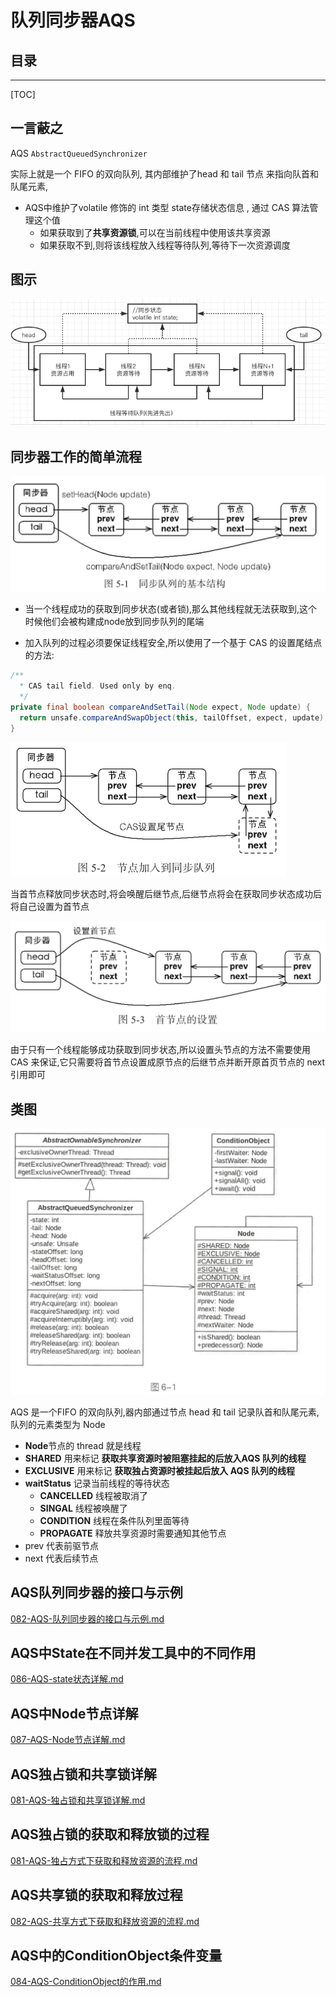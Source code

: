 # 队列同步器AQS

## 目录

------

[TOC]

## 一言蔽之

AQS `AbstractQueuedSynchronizer` 

实际上就是一个 FIFO 的双向队列, 其内部维护了head 和 tail 节点 来指向队首和队尾元素, 

- AQS中维护了volatile 修饰的 int 类型 state存储状态信息 , 通过 CAS 算法管理这个值
  - 如果获取到了**共享资源锁**,可以在当前线程中使用该共享资源
  - 如果获取不到,则将该线程放入线程等待队列,等待下一次资源调度

## 图示

![image-20201204135831719](../../../assets/image-20201204135831719.png)

## 同步器工作的简单流程



<img src="../../../assets/image-20200308221643509.png" alt="image-20200308221643509" style="zoom: 50%;" />

- 当一个线程成功的获取到同步状态(或者锁),那么其他线程就无法获取到,这个时候他们会被构建成node放到同步队列的尾端

- 加入队列的过程必须要保证线程安全,所以使用了一个基于 CAS 的设置尾结点的方法:	

```java
/**
  * CAS tail field. Used only by enq.
  */
private final boolean compareAndSetTail(Node expect, Node update) {
  return unsafe.compareAndSwapObject(this, tailOffset, expect, update);
}
```

<img src="../../../assets/image-20200308222242429.png" alt="image-20200308222242429" style="zoom: 50%;" />

当首节点释放同步状态时,将会唤醒后继节点,后继节点将会在获取同步状态成功后将自己设置为首节点

<img src="../../../assets/image-20200308222416572.png" alt="image-20200308222416572" style="zoom: 50%;" />

由于只有一个线程能够成功获取到同步状态,所以设置头节点的方法不需要使用 CAS 来保证,它只需要将首节点设置成原节点的后继节点并断开原首页节点的 next 引用即可

## 类图

<img src="../../../assets/image-20200711171752693.png" alt="image-20200711171752693" style="zoom: 50%;" />

AQS 是一个FIFO 的双向队列,器内部通过节点 head 和 tail 记录队首和队尾元素, 队列的元素类型为 Node 

- **Node**节点的 thread 就是线程
- **SHARED** 用来标记 **获取共享资源时被阻塞挂起的后放入AQS 队列的线程**
- **EXCLUSIVE** 用来标记 **获取独占资源时被挂起后放入 AQS 队列的线程**
- **waitStatus** 记录当前线程的等待状态
  - **CANCELLED** 线程被取消了
  - **SINGAL** 线程被唤醒了
  - **CONDITION** 线程在条件队列里面等待
  - **PROPAGATE** 释放共享资源时需要通知其他节点
- prev 代表前驱节点
- next 代表后续节点

## AQS队列同步器的接口与示例

 [082-AQS-队列同步器的接口与示例.md](082-AQS-队列同步器的接口与示例.md) 

## AQS中State在不同并发工具中的不同作用

 [086-AQS-state状态详解.md](086-AQS-state状态详解.md) 

## AQS中Node节点详解

 [087-AQS-Node节点详解.md](087-AQS-Node节点详解.md) 

## AQS独占锁和共享锁详解

 [081-AQS-独占锁和共享锁详解.md](081-AQS-独占锁和共享锁详解.md) 

## AQS独占锁的获取和释放锁的过程

 [081-AQS-独占方式下获取和释放资源的流程.md](081-AQS-独占方式下获取和释放资源的流程.md) 

## AQS共享锁的获取和释放过程

 [082-AQS-共享方式下获取和释放资源的流程.md](082-AQS-共享方式下获取和释放资源的流程.md) 

## AQS中的ConditionObject条件变量

[084-AQS-ConditionObject的作用.md](084-AQS-ConditionObject的作用.md) 

